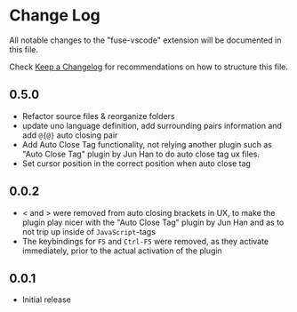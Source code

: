 # Change Log
All notable changes to the "fuse-vscode" extension will be documented in this file.

Check [Keep a Changelog](http://keepachangelog.com/) for recommendations on how to structure this file.

## 0.5.0

- Refactor source files & reorganize folders
- update uno language definition, add surrounding pairs information and add `@{@}` auto closing pair
- Add Auto Close Tag functionality, not relying another plugin such as "Auto Close Tag" plugin by Jun Han to do auto close tag ux files.
- Set cursor position in the correct position when auto close tag

## 0.0.2

- < and > were removed from auto closing brackets in UX, to make the plugin play nicer with the "Auto Close Tag" plugin by Jun Han and as to not trip up inside of `JavaScript`-tags
- The keybindings for `F5` and `Ctrl-F5` were removed, as they activate immediately, prior to the actual activation of the plugin

## 0.0.1
- Initial release